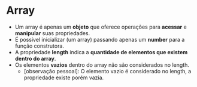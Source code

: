 # Array

- Um array é apenas um **objeto** que oferece operações para **acessar** e **manipular** suas propriedades.
- É possível inicializar (um array) passando apenas um **number** para a função construtora.
- A propriedade **length** indica a **quantidade de elementos que existem dentro do array**.
- Os elementos **vazios** dentro do array não são considerados no length.
  - [observação pessoal]: O elemento vazio é considerado no length, a propriedade existe porém vazia.